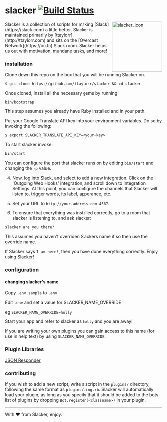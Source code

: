 # slacker [![Build Status](https://travis-ci.org/ttaylorr/slacker.svg?branch=improvements)](https://travis-ci.org/ttaylorr/slacker)

<img src="http://i.imgur.com/tMom4oB.png" alt="slacker_icon" width="160" height="160" align="right">
Slacker is a collection of scripts for making [Slack](https://slack.com) a little better.
Slacker is maintained primarily by [ttaylorr](http://ttaylorr.com) and sits on the [Overcast Network](https://oc.tc) Slack room.  Slacker helps us out with motivation, mundane tasks, and more!

### installation

Clone down this repo on the box that you will be running Slacker on.

```
$ git clone https://github.com/ttaylorr/slacker && cd slacker
```

Once cloned, install all the necessary gems by running:

```
bin/bootstrap
```

This step assumes you already have Ruby installed and in your path.

Put your Google Translate API key into your environment variables.  Do so by invoking the following:

```
$ export SLACKER_TRANSLATE_API_KEY=<your-key>
```

To start slacker invoke:

```
bin/start
```

You can configure the port that slacker runs on by editing `bin/start` and changing the `-p` value.

4. Now, log into Slack, and select to add a new integration.  Click on the 'Outgoing Web Hooks' integration, and scroll down to Integration Settings.  At this point, you can configure the channels that Slacker will listen to, trigger words, its label, apperance, etc.

5. Set your URL to `http://your-address.com:4567`.

6. To ensure that everything was installed correctly, go to a room that slacker is listening to, and ask slacker:

```
slacker are you there?
```

This assumes you haven't overriden Slackers name if so then use the override name.

If Slacker says `I am here!`, then you have done everything correctly.  Enjoy using Slacker!

### configuration

#### changing slacker's name

Copy `.env.sample` to `.env`

Edit `.env` and set a value for SLACKER_NAME_OVERRIDE

eg `SLACKER_NAME_OVERRIDE=holly`

Start your app and refer to slacker as `holly` and you are away!

If you are writing your own plugins you can gain access to this name (for use in help text) by using `SLACKER_NAME_OVERRIDE`.

### Plugin Libraries

[JSON Responder](using_json_responder.md)

### contributing

If you wish to add a new script, write a script in the `plugins/` directory, following the same format as `plugins/ping.rb`.  Slacker will automatically load your plugin, as long as you specify that it should be added to the bots list of plugins by dropping `Bot.register(<classname>)` in your plugin.

------

With :hearts: from Slacker, enjoy.
